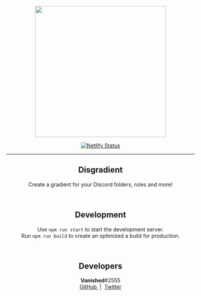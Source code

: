 <p align="center">
    <a href="https://disgradient.vanished.rocks">
        <img src="https://disgradient.vanished.rocks/static/media/logo.48dd97c4.png" width="350px" />
    </a>
</p>
<p align="center">
    <a href="https://app.netlify.com/sites/vigorous-hugle-1766cb/deploys">
        <img src="https://api.netlify.com/api/v1/badges/303fddf3-2232-471f-8aa4-817dfa31747e/deploy-status" alt="Netlify Status" />
    </a>
</p>

<hr />

<h2 align="center">
    Disgradient
</h2>
<p align="center">
    Create a gradient for your Discord folders, roles and more!
</p>

&nbsp;

<h2 align="center">
    <strong>Development</strong>
</h2>
<p align="center">
    Use <code>npm run start</code> to start the development server.
    <br />
    Run <code>npm run build</code> to create an optimized a build for production.
</p>

&nbsp;

<h2 align="center">
    <strong>Developers</strong>
</h2>
<p align="center">
    <strong>Vanished</strong>#2555
    <br />
    <a href="https://github.com/vanishedvan">
        GitHub
    </a>
    &nbsp;|&nbsp;
    <a href="https://twitter.com/vanishedvan">
        Twitter
    </a>
</p>

&nbsp;
